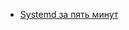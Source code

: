 * [Systemd за пять минут](/articles/Systemd%20%D0%B7%D0%B0%20%D0%BF%D1%8F%D1%82%D1%8C%20%D0%BC%D0%B8%D0%BD%D1%83%D1%82.md)
